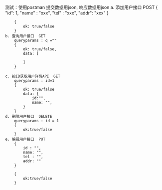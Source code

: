    测试：使用postman
   提交数据用json, 响应数据用json
    a. 添加用户接口 POST
        {
			"id":  1,
            "name" : "xxx",
            "tel" : "xxx",
			"addr": "xxx"
        }

        {
            ok: true/false
        }
    b. 查询用户接口  GET
        queryparams : q =""
        {
            ok: true/false,
            data: [

            ]
        }

    c. 按ID获取用户详情API  GET
        queryparams : id=1
        {
            ok: true/false
            data: {
                id:"",
                name: "",
            }
        }
    d. 删除用户接口  DELETE
        queryparams : id = 1
        {
            ok:true/false
        }
    e. 编辑用户接口  PUT
        {
            id : "",
            name: "",
            tel : "",
            addr: ""
        }

        {
            ok:true/false
        }